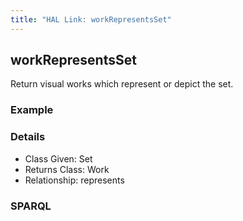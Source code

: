 ```yaml
---
title: "HAL Link: workRepresentsSet"
---
```


## workRepresentsSet

Return visual works which represent or depict the set.

### Example




### Details

* Class Given: Set
* Returns Class: Work
* Relationship: represents


### SPARQL
```

```

